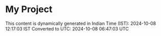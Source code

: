 # My Project

This content is dynamically generated in Indian Time (IST): 2024-10-08 12:17:03 IST
Converted to UTC: 2024-10-08 06:47:03 UTC
